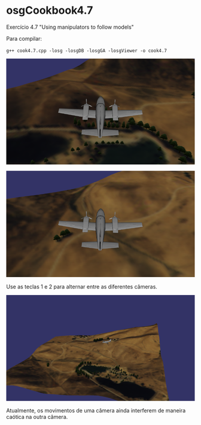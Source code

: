 # osgCookbook4.7
Exercício 4.7 "Using manipulators to follow models"

Para compilar:

`g++ cook4.7.cpp -losg -losgDB -losgGA -losgViewer -o cook4.7`

![](screen1.png)

![](screen2.png)

Use as teclas 1 e 2 para alternar entre as diferentes câmeras.

![](screen3.png)

Atualmente, os movimentos de uma câmera ainda interferem de maneira caótica na outra câmera.
